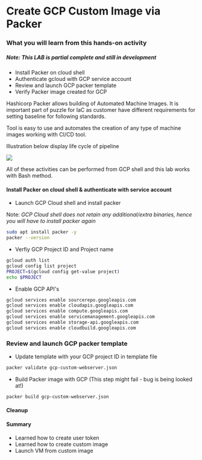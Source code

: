 # Create GCP Custom Image via Packer

### What you will learn from this hands-on activity

##### Note: This LAB is partial complete and still in development 

- Install Packer on cloud shell
- Authenticate gcloud with GCP service account
- Review and launch GCP packer template
- Verify Packer image created for GCP 


Hashicorp Packer allows building of Automated Machine Images. It is important part of puzzle for IaC as customer have different requirements for setting baseline for following standards.

Tool is easy to use and automates the creation of any type of machine images working with CI/CD tool.

Illustration below display life cycle of pipeline

![](https://miro.medium.com/max/1668/1*ktDtHwWBbIVlGG9bTvW6Xg.png)

All of these activities can be performed from GCP shell and this lab works with Bash method.

####  Install Packer on cloud shell & authenticate with service account

- Launch GCP Cloud shell and install packer

Note: *GCP Cloud shell does not retain any additional/extra binaries, hence you will have to install packer again*



```bash 
sudo apt install packer -y
packer --version
```

- Verfiy GCP Project ID and Project name

```bash
gcloud auth list
gcloud config list project
PROJECT=$(gcloud config get-value project)
echo $PROJECT
```


- Enable GCP API's



```bash
gcloud services enable sourcerepo.googleapis.com
gcloud services enable cloudapis.googleapis.com
gcloud services enable compute.googleapis.com
gcloud services enable servicemanagement.googleapis.com
gcloud services enable storage-api.googleapis.com
gcloud services enable cloudbuild.googleapis.com
```

### Review and launch GCP packer template

- Update template with your GCP project ID in template file

```bash
packer validate gcp-custom-webserver.json
```

- Build Packer image with GCP (This step might fail - bug is being looked at!)


```bash
packer build gcp-custom-webserver.json
```




#### Cleanup 



#### Summary

- Learned how to create user token
- Learned how to create custom image
- Launch VM from custom image

